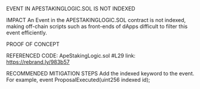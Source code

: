 EVENT IN APESTAKINGLOGIC.SOL IS NOT INDEXED

IMPACT
An Event in the APESTAKINGLOGIC.SOL contract is not indexed, making off-chain scripts such as front-ends of dApps difficult to filter this event efficiently.

PROOF OF CONCEPT

REFERENCED CODE:
ApeStakingLogic.sol #L29 link: https://rebrand.ly/983b57

RECOMMENDED MITIGATION STEPS
Add the indexed keyword to the event. For example, event ProposalExecuted(uint256 indexed id);
